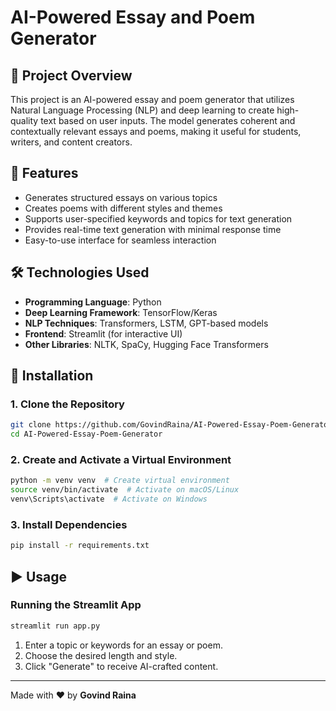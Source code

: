 # AI-Powered Essay and Poem Generator

## 📌 Project Overview
This project is an AI-powered essay and poem generator that utilizes Natural Language Processing (NLP) and deep learning to create high-quality text based on user inputs. The model generates coherent and contextually relevant essays and poems, making it useful for students, writers, and content creators.

## 🚀 Features
- Generates structured essays on various topics
- Creates poems with different styles and themes
- Supports user-specified keywords and topics for text generation
- Provides real-time text generation with minimal response time
- Easy-to-use interface for seamless interaction

## 🛠️ Technologies Used
- **Programming Language**: Python
- **Deep Learning Framework**: TensorFlow/Keras
- **NLP Techniques**: Transformers, LSTM, GPT-based models
- **Frontend**: Streamlit (for interactive UI)
- **Other Libraries**: NLTK, SpaCy, Hugging Face Transformers

## 🔧 Installation
### 1. Clone the Repository
```bash
git clone https://github.com/GovindRaina/AI-Powered-Essay-Poem-Generator.git
cd AI-Powered-Essay-Poem-Generator
```

### 2. Create and Activate a Virtual Environment
```bash
python -m venv venv  # Create virtual environment
source venv/bin/activate  # Activate on macOS/Linux
venv\Scripts\activate  # Activate on Windows
```

### 3. Install Dependencies
```bash
pip install -r requirements.txt
```

## ▶️ Usage
### Running the Streamlit App
```bash
streamlit run app.py
```
1. Enter a topic or keywords for an essay or poem.
2. Choose the desired length and style.
3. Click "Generate" to receive AI-crafted content.
---
Made with ❤️ by **Govind Raina**
